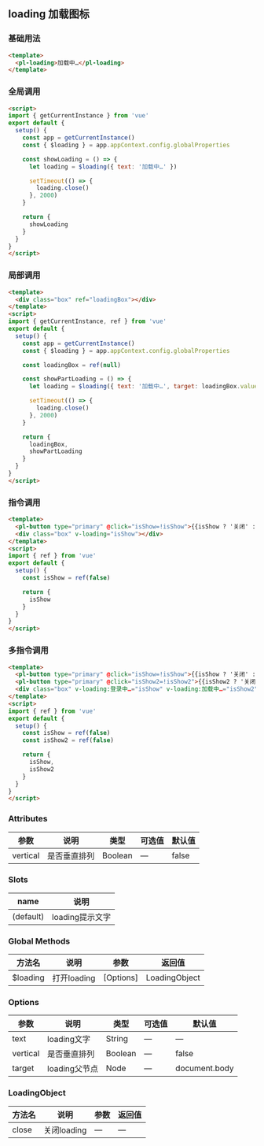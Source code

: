 ## loading 加载图标

### 基础用法

```html
<template>
  <pl-loading>加载中…</pl-loading>
</template>
```

### 全局调用

```html
<script>
import { getCurrentInstance } from 'vue'
export default {
  setup() {
    const app = getCurrentInstance()
    const { $loading } = app.appContext.config.globalProperties

    const showLoading = () => {
      let loading = $loading({ text: '加载中…' })

      setTimeout(() => {
        loading.close()
      }, 2000)
    }

    return {
      showLoading
    }
  }
}
</script>
```

### 局部调用

```html
<template>
  <div class="box" ref="loadingBox"></div>
</template>
<script>
import { getCurrentInstance, ref } from 'vue'
export default {
  setup() {
    const app = getCurrentInstance()
    const { $loading } = app.appContext.config.globalProperties

    const loadingBox = ref(null)

    const showPartLoading = () => {
      let loading = $loading({ text: '加载中…', target: loadingBox.value })

      setTimeout(() => {
        loading.close()
      }, 2000)
    }

    return {
      loadingBox,
      showPartLoading
    }
  }
}
</script>
```

### 指令调用

```html
<template>
  <pl-button type="primary" @click="isShow=!isShow">{{isShow ? '关闭' : '打开'}}loading指令</pl-button>
  <div class="box" v-loading="isShow"></div>
</template>
<script>
import { ref } from 'vue'
export default {
  setup() {
    const isShow = ref(false)

    return {
      isShow
    }
  }
}
</script>
```

### 多指令调用

```html
<template>
  <pl-button type="primary" @click="isShow=!isShow">{{isShow ? '关闭' : '打开'}}指令1</pl-button>
  <pl-button type="primary" @click="isShow2=!isShow2">{{isShow2 ? '关闭' : '打开'}}指令2</pl-button>
  <div class="box" v-loading:登录中…="isShow" v-loading:加载中…="isShow2"></div>
</template>
<script>
import { ref } from 'vue'
export default {
  setup() {
    const isShow = ref(false)
    const isShow2 = ref(false)

    return {
      isShow,
      isShow2
    }
  }
}
</script>
```


### Attributes
| 参数      | 说明    | 类型      | 可选值       | 默认值   |
|---------- |-------- |---------- |-------------  |-------- |
| vertical  | 是否垂直排列 | Boolean  | —            | false  |

### Slots
| name      | 说明    |
|---------- |-------- |
| (default)     |   loading提示文字   |

### Global Methods
| 方法名 | 说明 | 参数 |返回值 |
| ---- | ---- | ---- | ----  |
| $loading | 打开loading | \[Options] | LoadingObject  |

### Options
| 参数      | 说明    | 类型      | 可选值       | 默认值   |
|---------- |-------- |---------- |-------------  |-------- |
| text      | loading文字   | String  | —            | —  |
| vertical  | 是否垂直排列   | Boolean  | —            | false  |
| target    | loading父节点   | Node  | —            | document.body  |


### LoadingObject
| 方法名 | 说明 | 参数 |返回值 |
| ---- | ---- | ---- | ----  |
| close | 关闭loading | — | —  |
